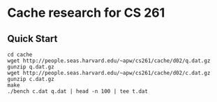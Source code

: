 # Cache research for CS 261

## Quick Start

    cd cache
    wget http://people.seas.harvard.edu/~apw/cs261/cache/d02/q.dat.gz
    gunzip q.dat.gz
    wget http://people.seas.harvard.edu/~apw/cs261/cache/d02/c.dat.gz
    gunzip c.dat.gz
    make
    ./bench c.dat q.dat | head -n 100 | tee t.dat

